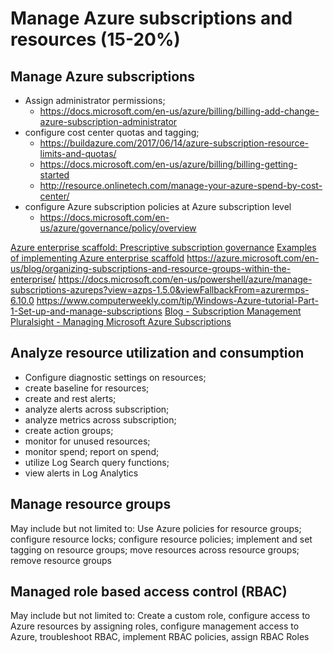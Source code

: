 # Manage Azure subscriptions and resources (15-20%)

## Manage Azure subscriptions
* Assign administrator permissions; 
  * https://docs.microsoft.com/en-us/azure/billing/billing-add-change-azure-subscription-administrator
* configure cost center quotas and tagging; 
  * https://buildazure.com/2017/06/14/azure-subscription-resource-limits-and-quotas/
  * https://docs.microsoft.com/en-us/azure/billing/billing-getting-started
  * http://resource.onlinetech.com/manage-your-azure-spend-by-cost-center/
* configure Azure subscription policies at Azure subscription level
  * https://docs.microsoft.com/en-us/azure/governance/policy/overview

[Azure enterprise scaffold: Prescriptive subscription governance](https://docs.microsoft.com/en-ca/azure/architecture/cloud-adoption/appendix/azure-scaffold?wt.mc_id=itshowcase-codeapps)
[Examples of implementing Azure enterprise scaffold](https://docs.microsoft.com/en-ca/azure/architecture/cloud-adoption/appendix/azure-scaffold-examples)
https://azure.microsoft.com/en-us/blog/organizing-subscriptions-and-resource-groups-within-the-enterprise/
https://docs.microsoft.com/en-us/powershell/azure/manage-subscriptions-azureps?view=azps-1.5.0&viewFallbackFrom=azurermps-6.10.0
https://www.computerweekly.com/tip/Windows-Azure-tutorial-Part-1-Set-up-and-manage-subscriptions
[Blog - Subscription Management](https://azure.microsoft.com/en-us/blog/tag/subscription-management/)
[Pluralsight - Managing Microsoft Azure Subscriptions](https://www.pluralsight.com/courses/microsoft-azure-subscriptions-managing)

## Analyze resource utilization and consumption
* Configure diagnostic settings on resources; 
* create baseline for resources; 
* create and rest alerts; 
* analyze alerts across subscription; 
* analyze metrics across subscription; 
* create action groups; 
* monitor for unused resources; 
* monitor spend; report on spend; 
* utilize Log Search query functions; 
* view alerts in Log Analytics

## Manage resource groups
May include but not limited to: Use Azure policies for resource groups; configure resource locks; configure resource policies; implement and set tagging on resource groups; move resources across resource groups; remove resource groups

## Managed role based access control (RBAC)
May include but not limited to: Create a custom role, configure access to Azure resources by assigning roles, configure management access to Azure, troubleshoot RBAC, implement RBAC policies, assign RBAC Roles